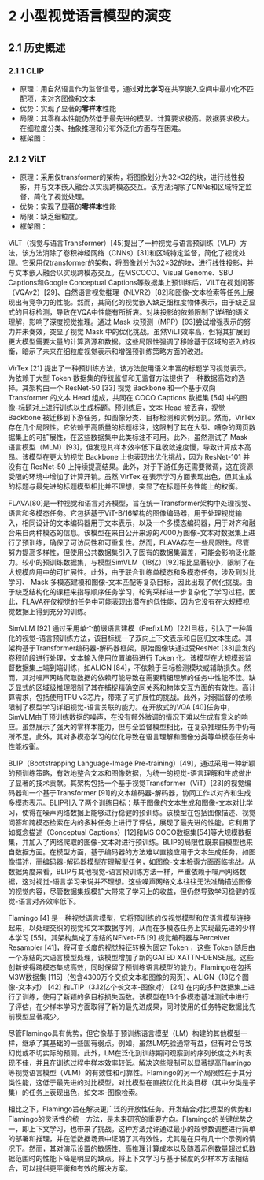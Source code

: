 # 
# 2 小型视觉语言模型的演变
## 2.1 历史概述
### 2.1.1 CLIP

* 原理：用自然语言作为监督信号，通过**对比学习**在共享嵌入空间中最小化不匹配项，来对齐图像和文本
* 优势：实现了显著的**零样本**性能
* 局限：其零样本性能仍然低于最先进的模型。计算要求极高。数据要求极大。在细粒度分类、抽象推理和分布外泛化方面存在困难。
* 框架图：

### 2.1.2 ViLT

* 原理：采用仅transformer的架构，将图像划分为32×32的块，进行线性投影，并与文本嵌入融合以实现跨模态交互。该方法消除了CNNs和区域特定监督，简化了视觉处理。
* 优势：实现了显著的**零样本**性能
* 局限：缺乏细粒度。
* 框架图：

ViLT（视觉与语言Transformer）[45]提出了一种视觉与语言预训练（VLP）方法，该方法消除了卷积神经网络（CNNs）[31]和区域特定监督，简化了视觉处理。它采用仅transformer的架构，将图像划分为32×32的块，进行线性投影，并与文本嵌入融合以实现跨模态交互。在MSCOCO、Visual Genome、SBU Captions和Google Conceptual Captions等数据集上预训练后，ViLT在视觉问答（VQAv2）[29]、自然语言视觉推理（NLVR2）[82]和图像-文本检索等任务上展现出有竞争力的性能。然而，其简化的视觉嵌入缺乏细粒度物体表示，由于缺乏显式的目标检测，导致在VQA中性能有所折衷。对块投影的依赖限制了详细的语义理解，影响了深度视觉推理。通过 Mask 块预测（MPP）[93]尝试增强表示的努力并未奏效，突显了视觉 Mask 中的优化挑战。虽然ViLT效率高，但将其扩展到更大模型需要大量的计算资源和数据。这些局限性强调了移除基于区域的嵌入的权衡，暗示了未来在细粒度视觉表示和增强预训练策略方面的改进。

VirTex [21] 提出了一种预训练方法，该方法使用语义丰富的标题学习视觉表示，为依赖于大型 Token 数据集的传统监督和无监督方法提供了一种数据高效的选择。其架构由一个 ResNet-50 [33] 视觉 Backbone 和一个基于双向 Transformer 的文本 Head 组成，共同在 COCO Captions 数据集 [54] 中的图像-标题对上进行训练以生成标题。预训练后，文本 Head 被丢弃，视觉 Backbone 被迁移到下游任务，如图像分类、目标检测和实例分割。然而，VirTex 存在几个局限性。它依赖于高质量的标题标注，这限制了其在大型、嘈杂的网页数据集上的可扩展性，在这些数据集中此类标注不可用。此外，虽然测试了 Mask 语言模型（MLM）[93]，但发现其样本效率低下且收敛速度慢，导致计算成本高昂。该模型在更大的视觉 Backbone 上也表现出优化挑战，因为 ResNet-101 并没有在 ResNet-50 上持续提高结果。此外，对于下游任务还需要微调，这在资源受限的环境中增加了计算开销。虽然 VirTex 在表示学习方面表现出色，但其生成的标题与最先进的标题模型相比并不理想，突显了在标题任务性能上的权衡。

FLAVA[80]是一种视觉和语言对齐模型，旨在统一Transformer架构中处理视觉、语言和多模态任务。它包括基于ViT-B/16架构的图像编码器，用于处理视觉输入，相同设计的文本编码器用于文本表示，以及一个多模态编码器，用于对齐和融合来自两种模态的信息。该模型在来自公开来源的7000万图像-文本对数据集上进行了预训练，确保了可访问性和可重复性。然而，FLAVA存在一些局限性。尽管努力提高多样性，但使用公共数据集引入了固有的数据集偏差，可能会影响泛化能力。较小的预训练数据集，与模型SimVLM（18亿）[92]相比显著较小，限制了在大规模应用中的可扩展性。此外，由于联合训练单模态和多模态任务，涉及到对比学习、 Mask 多模态建模和图像-文本匹配等复杂目标，因此出现了优化挑战。由于缺乏结构化的课程来指导顺序任务学习，轮询采样进一步复杂化了学习过程。因此，FLAVA在仅视觉的任务中可能表现出潜在的低性能，因为它没有在大规模视觉数据上得到充分的训练。

SimVLM [92] 通过采用单个前缀语言建模（PrefixLM）[22]目标，引入了一种简化的视觉-语言预训练方法，该目标统一了双向上下文表示和自回归文本生成。其架构基于Transformer编码器-解码器框架，原始图像块通过受ResNet [33]启发的卷积阶段进行处理，文本输入使用位置编码进行 Token 化。该模型在大规模弱监督数据集上端到端训练，如ALIGN [84]，不依赖于目标检测模块或辅助损失。然而，其对噪声网络爬取数据的依赖可能导致在需要精细理解的任务中性能不佳。缺乏显式的区域级推理限制了其在捕捉精确空间关系和物体交互方面的有效性。高计算需求，包括使用TPU v3芯片，带来了可扩展性的挑战。此外，对弱监督的依赖限制了模型学习详细视觉-语言关联的能力。在开放式的VQA [40]任务中，SimVLM由于预训练数据的噪声，在没有额外微调的情况下难以生成有意义的响应。虽然展示了强大的零样本能力，但与全监督模型相比，在复杂推理任务中仍有所不足。此外，其对多模态学习的优化导致在语言理解和图像分类等单模态任务中性能权衡。

BLIP（Bootstrapping Language-Image Pre-training）[49]，通过采用一种新颖的预训练策略，有效地整合文本和图像数据，为统一的视觉-语言理解和生成做出了显著的技术贡献。其架构包括一个基于视觉Transformer（ViT）[23]的视觉编码器和一个基于Transformer [91]的文本编码器-解码器，协同工作以对齐和生成多模态表示。BLIP引入了两个训练目标：基于图像的文本生成和图像-文本对比学习，使得在噪声网络数据上能够进行稳健的预训练。该模型在包括图像描述、视觉问答和跨模态检索在内的多种任务上进行了评估，展现了最先进的性能。它利用了如概念描述（Conceptual Captions）[12]和MS COCO数据集[54]等大规模数据集，并加入了网络爬取的图像-文本对进行预训练。BLIP的局限性既来自模型也来自数据方面。在模型方面，基于编码器的方法难以直接应用于文本生成任务，如图像描述，而编码器-解码器模型在理解型任务，如图像-文本检索方面面临挑战。从数据角度来看，BLIP与其他视觉-语言预训练方法一样，严重依赖于噪声网络数据，这对视觉-语言学习来说并不理想。这些噪声网络文本往往无法准确描述图像的视觉内容，尽管数据集规模扩大带来了学习上的收益，但仍然导致学习稳健的视觉-语言对齐效率低下。

Flamingo [4] 是一种视觉语言模型，它将预训练的仅视觉模型和仅语言模型连接起来，以处理交织的视觉和文本数据序列，从而在多模态任务上实现最先进的少样本学习 [55]。其架构集成了冻结的NFNet-F6 [9] 视觉编码器与Perceiver Resampler [41]，将可变长度的视觉特征转换为固定 Token ，这些 Token 随后由一个冻结的大语言模型处理，该模型增加了新的GATED XATTN-DENSE层。这些创新使得跨模态集成高效，同时保留了预训练语言模型的能力。Flamingo在包括M3W数据集 [115]（包含4300万个交织文本和图像的网页）、ALIGN（18亿个图像-文本对） [42] 和LTIP（3.12亿个长文本-图像对） [24] 在内的多种数据集上进行了训练，使用了新颖的多目标损失函数。该模型在16个多模态基准测试中进行了评估，在少样本学习方面取得了新的最先进成果，同时使用的任务特定数据比先前模型显著减少。

尽管Flamingo具有优势，但它像基于预训练语言模型（LM）构建的其他模型一样，继承了其基础的一些固有弱点。例如，虽然LM先验通常有益，但有时会导致幻觉或不切实际的预测。此外，LM在泛化到训练期间观察到的序列长度之外时表现不佳，并且在训练过程中样本效率较低。解决这些限制可以显著提高Flamingo等视觉语言模型（VLM）的有效性和可靠性。Flamingo的另一个局限性在于其分类性能，这低于最先进的对比模型。对比模型在直接优化此类目标（其中分类是子集）的任务上表现出色，如文本-图像检索。

相比之下，Flamingo旨在解决更广泛的开放性任务。开发结合对比模型的优势和Flamingo的灵活性的统一方法，是未来研究的重要方向。Flamingo的关键优势之一，即上下文学习，也带来了挑战。这种方法允许通过最小的超参数调整进行简单的部署和推理，并在低数据场景中证明了其有效性，尤其是在只有几十个示例的情况下。然而，其对演示设置的敏感性、高推理计算成本以及随着示例数量超过低数据范围时的性能下降是明显的缺点。将上下文学习与基于梯度的少样本方法相结合，可以提供更平衡和有效的解决方案。